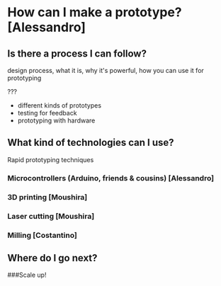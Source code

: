 # How can I make a prototype? [Alessandro]

## Is there a process I can follow?
design process, what it is, why it's powerful, how you can use it for prototyping

??? 
- different kinds of prototypes
- testing for feedback
- prototyping with hardware



## What kind of technologies can I use?
Rapid prototyping techniques

### Microcontrollers (Arduino, friends & cousins) [Alessandro]

### 3D printing  [Moushira]

### Laser cutting [Moushira]

### Milling [Costantino]

## Where do I go next?
###Scale up!












